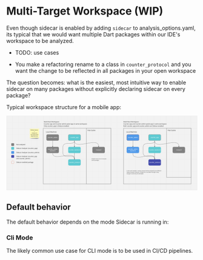 
# Multi-Target Workspace (WIP)

Even though sidecar is enabled by adding ```sidecar``` to analysis_options.yaml, its typical that we would want multiple Dart packages within our IDE's workspace to be analyzed. 

- TODO: use cases

- You make a refactoring rename to a class in ```counter_protocol``` and you want the change to be reflected in all packages in your open workspace


The question becomes: what is the easiest, most intuitive way to enable sidecar on many packages without explicitly declaring sidecar on every package?

Typical workspace structure for a mobile app:


<!-- <img src="https://raw.githubusercontent.com/pattobrien/sidecar/master/docs/architecture/multi_root_diagram.png" alt="Multi root workspace diagram"/> -->
<img src="multi_root_diagram.png" alt="Multi root workspace diagram"/>


## Default behavior

The default behavior depends on the mode Sidecar is running in:

### Cli Mode

The likely common use case for CLI mode is to be used in CI/CD pipelines.